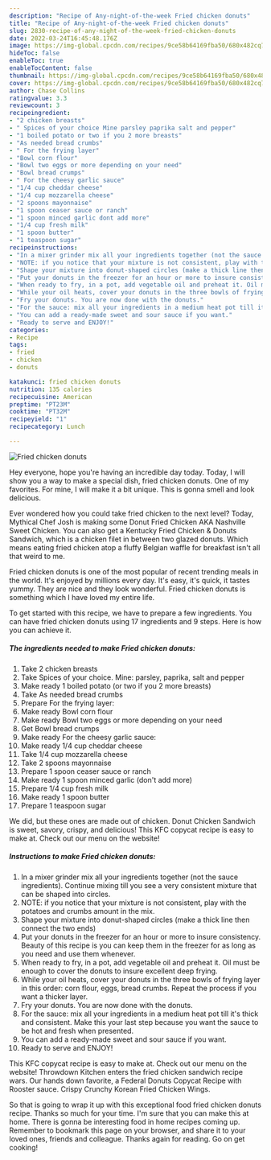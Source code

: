 ```yaml
---
description: "Recipe of Any-night-of-the-week Fried chicken donuts"
title: "Recipe of Any-night-of-the-week Fried chicken donuts"
slug: 2830-recipe-of-any-night-of-the-week-fried-chicken-donuts
date: 2022-03-24T16:45:48.176Z
image: https://img-global.cpcdn.com/recipes/9ce58b64169fba50/680x482cq70/fried-chicken-donuts-recipe-main-photo.jpg
hideToc: false
enableToc: true
enableTocContent: false
thumbnail: https://img-global.cpcdn.com/recipes/9ce58b64169fba50/680x482cq70/fried-chicken-donuts-recipe-main-photo.jpg
cover: https://img-global.cpcdn.com/recipes/9ce58b64169fba50/680x482cq70/fried-chicken-donuts-recipe-main-photo.jpg
author: Chase Collins
ratingvalue: 3.3
reviewcount: 3
recipeingredient:
- "2 chicken breasts"
- " Spices of your choice Mine parsley paprika salt and pepper"
- "1 boiled potato or two if you 2 more breasts"
- "As needed bread crumbs"
- " For the frying layer"
- "Bowl corn flour"
- "Bowl two eggs or more depending on your need"
- "Bowl bread crumps"
- " For the cheesy garlic sauce"
- "1/4 cup cheddar cheese"
- "1/4 cup mozzarella cheese"
- "2 spoons mayonnaise"
- "1 spoon ceaser sauce or ranch"
- "1 spoon minced garlic dont add more"
- "1/4 cup fresh milk"
- "1 spoon butter"
- "1 teaspoon sugar"
recipeinstructions:
- "In a mixer grinder mix all your ingredients together (not the sauce ingredients). Continue mixing till you see a very consistent mixture that can be shaped into circles."
- "NOTE: if you notice that your mixture is not consistent, play with the potatoes and crumbs amount in the mix."
- "Shape your mixture into donut-shaped circles (make a thick line then connect the two ends)"
- "Put your donuts in the freezer for an hour or more to insure consistency. Beauty of this recipe is you can keep them in the freezer for as long as you need and use them whenever."
- "When ready to fry, in a pot, add vegetable oil and preheat it. Oil must be enough to cover the donuts to insure excellent deep frying."
- "While your oil heats, cover your donuts in the three bowls of frying layer in this order: corn flour, eggs, bread crumbs. Repeat the process if you want a thicker layer."
- "Fry your donuts. You are now done with the donuts."
- "For the sauce: mix all your ingredients in a medium heat pot till it&#39;s thick and consistent. Make this your last step because you want the sauce to be hot and fresh when presented."
- "You can add a ready-made sweet and sour sauce if you want."
- "Ready to serve and ENJOY!"
categories:
- Recipe
tags:
- fried
- chicken
- donuts

katakunci: fried chicken donuts 
nutrition: 135 calories
recipecuisine: American
preptime: "PT23M"
cooktime: "PT32M"
recipeyield: "1"
recipecategory: Lunch

---
```



![Fried chicken donuts](https://img-global.cpcdn.com/recipes/9ce58b64169fba50/680x482cq70/fried-chicken-donuts-recipe-main-photo.jpg)

Hey everyone, hope you're having an incredible day today. Today, I will show you a way to make a special dish, fried chicken donuts. One of my favorites. For mine, I will make it a bit unique. This is gonna smell and look delicious.

Ever wondered how you could take fried chicken to the next level? Today, Mythical Chef Josh is making some Donut Fried Chicken AKA Nashville Sweet Chicken. You can also get a Kentucky Fried Chicken &amp; Donuts Sandwich, which is a chicken filet in between two glazed donuts. Which means eating fried chicken atop a fluffy Belgian waffle for breakfast isn&#39;t all that weird to me.

Fried chicken donuts is one of the most popular of recent trending meals in the world. It's enjoyed by millions every day. It's easy, it's quick, it tastes yummy. They are nice and they look wonderful. Fried chicken donuts is something which I have loved my entire life.


To get started with this recipe, we have to prepare a few ingredients. You can have fried chicken donuts using 17 ingredients and 9 steps. Here is how you can achieve it.

<!--inarticleads1-->

##### The ingredients needed to make Fried chicken donuts:

1. Take 2 chicken breasts
1. Take  Spices of your choice. Mine: parsley, paprika, salt and pepper
1. Make ready 1 boiled potato (or two if you 2 more breasts)
1. Take As needed bread crumbs
1. Prepare  For the frying layer:
1. Make ready Bowl corn flour
1. Make ready Bowl two eggs or more depending on your need
1. Get Bowl bread crumps
1. Make ready  For the cheesy garlic sauce:
1. Make ready 1/4 cup cheddar cheese
1. Take 1/4 cup mozzarella cheese
1. Take 2 spoons mayonnaise
1. Prepare 1 spoon ceaser sauce or ranch
1. Make ready 1 spoon minced garlic (don&#39;t add more)
1. Prepare 1/4 cup fresh milk
1. Make ready 1 spoon butter
1. Prepare 1 teaspoon sugar


We did, but these ones are made out of chicken. Donut Chicken Sandwich is sweet, savory, crispy, and delicious! This KFC copycat recipe is easy to make at. Check out our menu on the website! 

<!--inarticleads2-->

##### Instructions to make Fried chicken donuts:

1. In a mixer grinder mix all your ingredients together (not the sauce ingredients). Continue mixing till you see a very consistent mixture that can be shaped into circles.
1. NOTE: if you notice that your mixture is not consistent, play with the potatoes and crumbs amount in the mix.
1. Shape your mixture into donut-shaped circles (make a thick line then connect the two ends)
1. Put your donuts in the freezer for an hour or more to insure consistency. Beauty of this recipe is you can keep them in the freezer for as long as you need and use them whenever.
1. When ready to fry, in a pot, add vegetable oil and preheat it. Oil must be enough to cover the donuts to insure excellent deep frying.
1. While your oil heats, cover your donuts in the three bowls of frying layer in this order: corn flour, eggs, bread crumbs. Repeat the process if you want a thicker layer.
1. Fry your donuts. You are now done with the donuts.
1. For the sauce: mix all your ingredients in a medium heat pot till it&#39;s thick and consistent. Make this your last step because you want the sauce to be hot and fresh when presented.
1. You can add a ready-made sweet and sour sauce if you want.
1. Ready to serve and ENJOY!

This KFC copycat recipe is easy to make at. Check out our menu on the website! Throwdown Kitchen enters the fried chicken sandwich recipe wars. Our hands down favorite, a Federal Donuts Copycat Recipe with Rooster sauce. Crispy Crunchy Korean Fried Chicken Wings. 

So that is going to wrap it up with this exceptional food fried chicken donuts recipe. Thanks so much for your time. I'm sure that you can make this at home. There is gonna be interesting food in home recipes coming up. Remember to bookmark this page on your browser, and share it to your loved ones, friends and colleague. Thanks again for reading. Go on get cooking!
